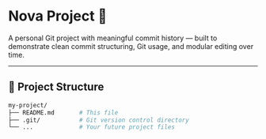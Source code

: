 # Nova Project 🚀

A personal Git project with meaningful commit history — built to demonstrate clean commit structuring, Git usage, and modular editing over time.

---

## 📁 Project Structure

```bash
my-project/
├── README.md       # This file
├── .git/           # Git version control directory
└── ...             # Your future project files
